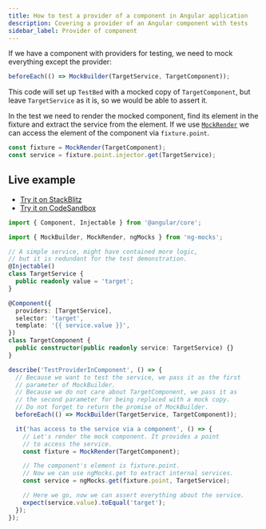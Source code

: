 ```yaml
---
title: How to test a provider of a component in Angular application
description: Covering a provider of an Angular component with tests
sidebar_label: Provider of component
---
```


If we have a component with providers for testing, we need to mock everything
except the provider:

```ts
beforeEach(() => MockBuilder(TargetService, TargetComponent));
```

This code will set up `TestBed` with a mocked copy of `TargetComponent`, but leave `TargetService` as it is,
so we would be able to assert it.

In the test we need to render the mocked component, find its element in the fixture and extract the service from the element.
If we use [`MockRender`](https://www.npmjs.com/package/ng-mocks#mockrender) we can access the element of the component via `fixture.point`.

```ts
const fixture = MockRender(TargetComponent);
const service = fixture.point.injector.get(TargetService);
```

## Live example

- [Try it on StackBlitz](https://stackblitz.com/github/help-me-mom/ng-mocks-sandbox/tree/tests?file=src/examples/TestProviderInComponent/test.spec.ts&initialpath=%3Fspec%3DTestProviderInComponent)
- [Try it on CodeSandbox](https://codesandbox.io/s/github/help-me-mom/ng-mocks-sandbox/tree/tests?file=/src/examples/TestProviderInComponent/test.spec.ts&initialpath=%3Fspec%3DTestProviderInComponent)

```ts title="https://github.com/help-me-mom/ng-mocks/blob/master/examples/TestProviderInComponent/test.spec.ts"
import { Component, Injectable } from '@angular/core';

import { MockBuilder, MockRender, ngMocks } from 'ng-mocks';

// A simple service, might have contained more logic,
// but it is redundant for the test demonstration.
@Injectable()
class TargetService {
  public readonly value = 'target';
}

@Component({
  providers: [TargetService],
  selector: 'target',
  template: '{{ service.value }}',
})
class TargetComponent {
  public constructor(public readonly service: TargetService) {}
}

describe('TestProviderInComponent', () => {
  // Because we want to test the service, we pass it as the first
  // parameter of MockBuilder.
  // Because we do not care about TargetComponent, we pass it as
  // the second parameter for being replaced with a mock copy.
  // Do not forget to return the promise of MockBuilder.
  beforeEach(() => MockBuilder(TargetService, TargetComponent));

  it('has access to the service via a component', () => {
    // Let's render the mock component. It provides a point
    // to access the service.
    const fixture = MockRender(TargetComponent);

    // The component's element is fixture.point.
    // Now we can use ngMocks.get to extract internal services.
    const service = ngMocks.get(fixture.point, TargetService);

    // Here we go, now we can assert everything about the service.
    expect(service.value).toEqual('target');
  });
});
```
